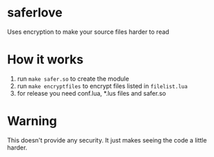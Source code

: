 # saferlove
Uses encryption to make your source files harder to read

# How it works
1) run `make safer.so` to create the module
2) run `make encryptfiles` to encrypt files listed in `filelist.lua`
3) for release you need conf.lua, *.lus files and safer.so

# Warning
This doesn't provide any security.
It just makes seeing the code a little harder.

